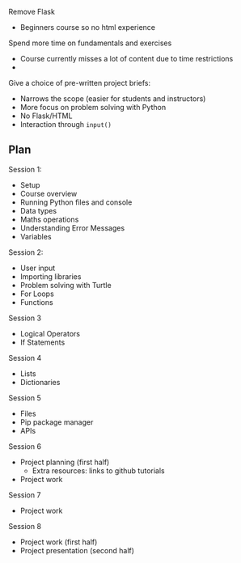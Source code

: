 Remove Flask
- Beginners course so no html experience

Spend more time on fundamentals and exercises
- Course currently misses a lot of content due to time restrictions
- 

Give a choice of pre-written project briefs:
- Narrows the scope (easier for students and instructors)
- More focus on problem solving with Python
- No Flask/HTML
- Interaction through `input()`

## Plan

Session 1:
- Setup
- Course overview
- Running Python files and console
- Data types
- Maths operations
- Understanding Error Messages
- Variables

Session 2:
- User input
- Importing libraries
- Problem solving with Turtle
- For Loops
- Functions

Session 3
- Logical Operators
- If Statements

Session 4
- Lists
- Dictionaries

Session 5
- Files
- Pip package manager
- APIs

Session 6
- Project planning (first half)
  - Extra resources: links to github tutorials
- Project work

Session 7
- Project work

Session 8
- Project work (first half)
- Project presentation (second half)
